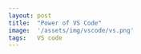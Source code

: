 ```yaml
---
layout: post
title:  "Power of VS Code"
image:  '/assets/img/vscode/vs.png'
tags:   VS code
---
```




